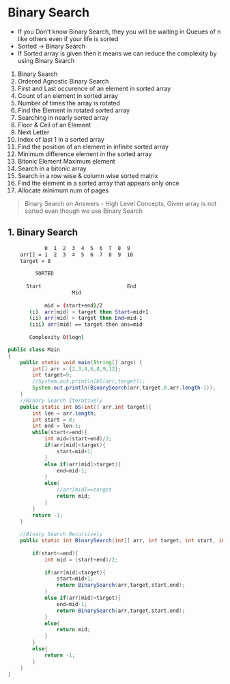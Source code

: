 # Binary Search
- If you Don't know Binary Search, they you will be waiting in Queues of n like others even if your life is sorted
- Sorted -> Binary Search
- If Sorted array is given then it means we can reduce the complexity by using Binary Search

1. Binary Search
2. Ordered Agnostic Binary Search
3. First and Last occurence of an element in sorted array
4. Count of an element in sorted array
5. Number of times the array is rotated
6. Find the Element in rotated sorted array
7. Searching in nearly sorted array
8. Floor & Ceil of an Element
9. Next Letter
10. Index of last 1 in a sorted array
11. Find the position of an element in infinite sorted array
12. Minimum difference element in the sorted array
13. Bitonic Element Maximum element
14. Search in a bitonic array
15. Search in a row wise & column wise sorted matrix
16. Find the element in a sorted array that appears only once
17. Allocate minimum num of pages 

> Binary Search on Answers - High Level Concepts, Given array is not sorted even though we use Binary Search

## 1. Binary Search
```Bash
            0  1  2  3  4  5  6  7  8  9
    arr[] = 1  2  3  4  5  6  7  8  9  10
    target = 8
    
         SORTED
         
      Start                            End
                     Mid
           
            mid = (start+end)/2 
       (i)  arr[mid] < target then Start=mid+1
       (ii) arr[mid] > target then End=mid-1
       (iii) arr[mid] == target then ans=mid
       
       Complexity O(logn)
```
```Java
public class Main
{
	public static void main(String[] args) {
	    int[] arr = {2,3,4,6,8,9,12};
		int target=9;
		//System.out.println(bS(arr,target));
		System.out.println(BinarySearch(arr,target,0,arr.length-1));
	}
	//Binary Search Iteratively
	public static int bS(int[] arr,int target){
	    int len = arr.length;
	    int start = 0;
	    int end = len-1;
	    while(start<=end){
	        int mid=(start+end)/2;
	        if(arr[mid]<target){
	            start=mid+1;
	        }
	        else if(arr[mid]>target){
	            end=mid-1;
	        }
	        else{
	            //arr[mid]==target
	            return mid;
	        }
	    }
	    return -1;
	}
	
	//Binary Search Recursively
    public static int BinarySearch(int[] arr, int target, int start, int end){
        
        if(start<=end){
            int mid = (start+end)/2;
            
            if(arr[mid]<target){
                start=mid+1;
                return BinarySearch(arr,target,start,end);
            }
            else if(arr[mid]>target){
                end=mid-1;
                return BinarySearch(arr,target,start,end);
            }
            else{
                return mid;
            }
        }
        else{
            return -1;
        }
    }
}
```
